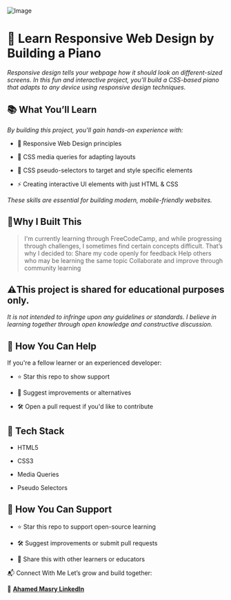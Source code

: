![Image](https://github.com/user-attachments/assets/64a79ada-c682-43bb-8c5c-fabbb79b48ba)

# 🎹 Learn Responsive Web Design by Building a Piano
_Responsive design tells your webpage how it should look on different-sized screens. In this fun and interactive project, you’ll build a CSS-based piano that adapts to any device using responsive design techniques._

## 📚 What You’ll Learn
_By building this project, you'll gain hands-on experience with:_

- 📱 Responsive Web Design principles

- 🎨 CSS media queries for adapting layouts

- 🎯 CSS pseudo-selectors to target and style specific elements

- ⚡ Creating interactive UI elements with just HTML & CSS

_These skills are essential for building modern, mobile-friendly websites._

## 🚀Why I Built This
> I'm currently learning through FreeCodeCamp, and while progressing through challenges, I sometimes find certain concepts difficult. That’s why I decided to:
>Share my code openly for feedback Help others who may be learning the same topic
Collaborate and improve through community learning


## ⚠️This project is shared for educational purposes only.
_It is not intended to infringe upon any guidelines or standards. I believe in learning together through open knowledge and constructive discussion._

## 🙌 How You Can Help
If you're a fellow learner or an experienced developer:

- ⭐ Star this repo to show support

- 🧠 Suggest improvements or alternatives

- 🛠️ Open a pull request if you'd like to contribute

## 🧰 Tech Stack
- HTML5

- CSS3

- Media Queries

- Pseudo Selectors

## 🙌 How You Can Support
- ⭐ Star this repo to support open-source learning

- 🛠 Suggest improvements or submit pull requests

- 🧠 Share this with other learners or educators

📬 Connect With Me
Let’s grow and build together:

🔗 [**Ahamed Masry LinkedIn**](https://www.linkedin.com/in/ahamedmasry-cs/)


